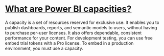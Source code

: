 # **[What are Power BI capacities?](https://learn.microsoft.com/en-us/power-bi/developer/embedded/embedded-analytics-power-bi#what-are-power-bi-capacities)**

A capacity is a set of resources reserved for exclusive use. It enables you to publish dashboards, reports, and semantic models to users, without having to purchase per-user licenses. It also offers dependable, consistent performance for your content.
For development testing, you can use free embed trial tokens with a Pro license. To embed in a production environment, you must use a capacity.
